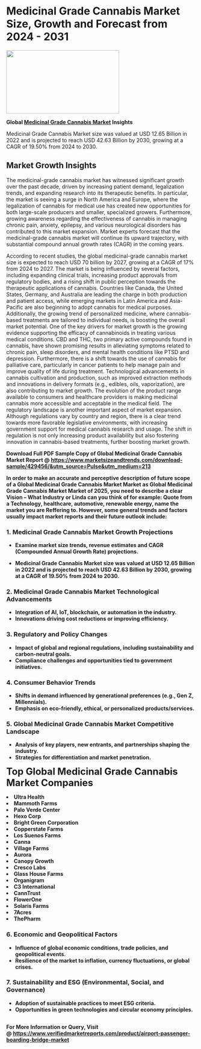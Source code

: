 <H1>Medicinal Grade Cannabis Market Size, Growth and Forecast from 2024 - 2031</H1><img class="aligncenter size-medium wp-image-584254" src="https://thirdeyenews.in/wp-content/uploads/2024/09/Global-Market-Research-300x168.jpeg" alt="" width="300" height="168" /><p><strong>Global&nbsp;<a href="https://www.marketsizeandtrends.com/download-sample/429456/&amp;utm_source=Pulse&amp;utm_medium=213">Medicinal Grade Cannabis Market</a> Insights</strong></p><p>Medicinal Grade Cannabis Market size was valued at USD 12.65 Billion in 2022 and is projected to reach USD 42.63 Billion by 2030, growing at a CAGR of 19.50% from 2024 to 2030.</p><p><h2>Market Growth Insights</h2> <p>The medicinal-grade cannabis market has witnessed significant growth over the past decade, driven by increasing patient demand, legalization trends, and expanding research into its therapeutic benefits. In particular, the market is seeing a surge in North America and Europe, where the legalization of cannabis for medical use has created new opportunities for both large-scale producers and smaller, specialized growers. Furthermore, growing awareness regarding the effectiveness of cannabis in managing chronic pain, anxiety, epilepsy, and various neurological disorders has contributed to this market expansion. Market experts forecast that the medicinal-grade cannabis market will continue its upward trajectory, with substantial compound annual growth rates (CAGR) in the coming years.</p> <p><strong></strong></p> <p>According to recent studies, the global medicinal-grade cannabis market size is expected to reach USD 70 billion by 2027, growing at a CAGR of 17% from 2024 to 2027. The market is being influenced by several factors, including expanding clinical trials, increasing product approvals from regulatory bodies, and a rising shift in public perception towards the therapeutic applications of cannabis. Countries like Canada, the United States, Germany, and Australia are leading the charge in both production and patient access, while emerging markets in Latin America and Asia-Pacific are also beginning to adopt cannabis for medical purposes. Additionally, the growing trend of personalized medicine, where cannabis-based treatments are tailored to individual needs, is boosting the overall market potential. One of the key drivers for market growth is the growing evidence supporting the efficacy of cannabinoids in treating various medical conditions. CBD and THC, two primary active compounds found in cannabis, have shown promising results in alleviating symptoms related to chronic pain, sleep disorders, and mental health conditions like PTSD and depression. Furthermore, there is a shift towards the use of cannabis for palliative care, particularly in cancer patients to help manage pain and improve quality of life during treatment. Technological advancements in cannabis cultivation and production, such as improved extraction methods and innovations in delivery formats (e.g., edibles, oils, vaporization), are also contributing to market growth. The evolution of the product range available to consumers and healthcare providers is making medicinal cannabis more accessible and acceptable in the medical field. The regulatory landscape is another important aspect of market expansion. Although regulations vary by country and region, there is a clear trend towards more favorable legislative environments, with increasing government support for medical cannabis research and usage. The shift in regulation is not only increasing product availability but also fostering innovation in cannabis-based treatments, further boosting market growth. <p><strong></p><p><span class=""><strong>Download Full PDF Sample Copy of Global Medicinal Grade Cannabis Market Report</strong> @ <a href="https://www.marketsizeandtrends.com/download-sample/429456/&amp;utm_source=Pulse&amp;utm_medium=213" target="_blank">https://www.marketsizeandtrends.com/download-sample/429456/&amp;utm_source=Pulse&amp;utm_medium=213</a></span></p><p>In order to make an accurate and perceptive description of future scope of a Global&nbsp;Medicinal Grade Cannabis Market Market as Global&nbsp;Medicinal Grade Cannabis Market Market of 2025, you need to describe a clear Vision &ndash; What Industry or Linda can you think of for example: Quote from a Technology, healthcare, automotive, renewable energy, name the market you are Reffering to. However, some general trends and factors usually impact market reports and their future outlook include:</p><h3>1.&nbsp;<strong>Medicinal Grade Cannabis Market Growth Projections</strong></h3><ul><li>Examine market size trends, revenue estimates and CAGR (Compounded Annual Growth Rate) projections.</li><li><p>Medicinal Grade Cannabis Market size was valued at USD 12.65 Billion in 2022 and is projected to reach USD 42.63 Billion by 2030, growing at a CAGR of 19.50% from 2024 to 2030.</p></li></ul><h3>2.&nbsp;<strong>Medicinal Grade Cannabis Market Technological Advancements</strong></h3><ul><li>Integration of AI, IoT, blockchain, or automation in the industry.</li><li>Innovations driving cost reductions or improving efficiency.</li></ul><h3>3.&nbsp;<strong>Regulatory and Policy Changes</strong></h3><ul><li>Impact of global and regional regulations, including sustainability and carbon-neutral goals.</li><li>Compliance challenges and opportunities tied to government initiatives.</li></ul><h3>4.&nbsp;<strong>Consumer Behavior Trends</strong></h3><ul><li>Shifts in demand influenced by generational preferences (e.g., Gen Z, Millennials).</li><li>Emphasis on eco-friendly, ethical, or personalized products/services.</li></ul><h3>5.&nbsp;<strong>Global Medicinal Grade Cannabis Market Competitive Landscape</strong></h3><ul><li>Analysis of key players, new entrants, and partnerships shaping the industry.</li><li>Strategies for differentiation and market penetration.</li></ul><p data-pm-slice="1 1 []"><span style="color: inherit; font-family: inherit; font-size: 25px;">Top Global Medicinal Grade Cannabis Market Companies</span></p><div class="" data-test-id=""><p><li>Ultra Health</li><li> Mammoth Farms</li><li> Palo Verde Center</li><li> Hexo Corp</li><li> Bright Green Corporation</li><li> Copperstate Farms</li><li> Los Suenos Farms</li><li> Canna</li><li> Village Farms</li><li> Aurora</li><li> Canopy Growth</li><li> Cresco Labs</li><li> Glass House Farms</li><li> Organigram</li><li> C3 International</li><li> CannTrust</li><li> FlowerOne</li><li> Solaris Farms</li><li> 7Acres</li><li> ThePharm</li></p></div><h3>6.&nbsp;<strong>Economic and Geopolitical Factors</strong></h3><ul><li>Influence of global economic conditions, trade policies, and geopolitical events.</li><li>Resilience of the market to inflation, currency fluctuations, or global crises.</li></ul><h3>7.&nbsp;<strong>Sustainability and ESG (Environmental, Social, and Governance)</strong></h3><ul><li>Adoption of sustainable practices to meet ESG criteria.</li><li>Opportunities in green technologies and circular economy principles.</li></ul><h2><strong style="font-size: 14px;">For More Information or Query, Visit @&nbsp;</strong><a style="background-color: #ffffff; font-size: 14px;" href="https://www.marketsizeandtrends.com/report/medicinal-grade-cannabis-market/" target="_blank">https://www.verifiedmarketreports.com/product/airport-passenger-boarding-bridge-market</a></h2>
